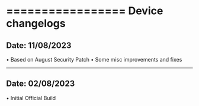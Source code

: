 =================
Device changelogs
=================
Date: 11/08/2023
----------------

• Based on August Security Patch
• Some misc improvements and fixes

----------------
Date: 02/08/2023
----------------

• Initial Official Build
